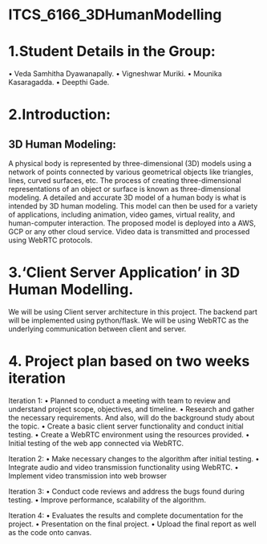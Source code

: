 # ITCS_6166_3DHumanModelling
# 1.Student Details in the Group:
  •	Veda Samhitha Dyawanapally. 
  •	Vigneshwar Muriki.
  •	Mounika Kasaragadda.
  •	Deepthi Gade.

# 2.Introduction:
## 3D Human Modeling:
A physical body is represented by three-dimensional (3D) models using a network of points connected by various geometrical objects like triangles, lines, curved surfaces, etc. The process of creating three-dimensional representations of an object or surface is known as three-dimensional modeling. A detailed and accurate 3D model of a human body is what is intended by 3D human modeling. This model can then be used for a variety of applications, including animation, video games, virtual reality, and human-computer interaction.
The proposed model is deployed into a AWS, GCP or any other cloud service. Video data is transmitted and processed using WebRTC protocols.


# 3.‘Client Server Application’ in 3D Human Modelling.
We will be using Client server architecture in this project. The backend part will be implemented using python/flask. We will be using WebRTC as the underlying communication between client and server.
# 4. Project plan based on two weeks iteration 
Iteration 1: 
•	Planned to conduct a meeting with team to review and understand project scope, objectives, and timeline. 
•	Research and gather the necessary requirements. And also, will do the background study about the topic.
•	Create a basic client server functionality and conduct initial testing.
•	Create a WebRTC environment using the resources provided.
•	Initial testing of the web app connected via WebRTC.

Iteration 2:
•	Make necessary changes to the algorithm after initial testing.
•	Integrate audio and video transmission functionality using WebRTC.
•	Implement video transmission into web browser

Iteration 3:
•	Conduct code reviews and address the bugs found during testing.
•	Improve performance, scalability of the algorithm.

Iteration 4:
•	Evaluates the results and complete documentation for the project.
•	Presentation on the final project.
•	Upload the final report as well as the code onto canvas.

